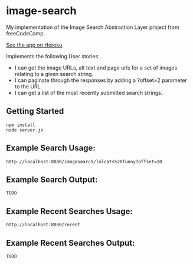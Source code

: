 # image-search
My implementation of the Image Search Abstraction Layer project from freeCodeCamp.

[See the app on Heroku]()

Implements the following User stories:
* I can get the image URLs, alt text and page urls for a set of images relating to a given search string.
* I can paginate through the responses by adding a ?offset=2 parameter to the URL.
* I can get a list of the most recently submitted search strings.

## Getting Started
```
npm install
node server.js
```

## Example Search Usage:
`http://localhost:8080/imagesearch/lolcats%20funny?offset=10`

## Example Search Output:
`TODO`

## Example Recent Searches Usage:
`http://localhost:8080/recent`

## Example Recent Searches Output:
`TODO`
